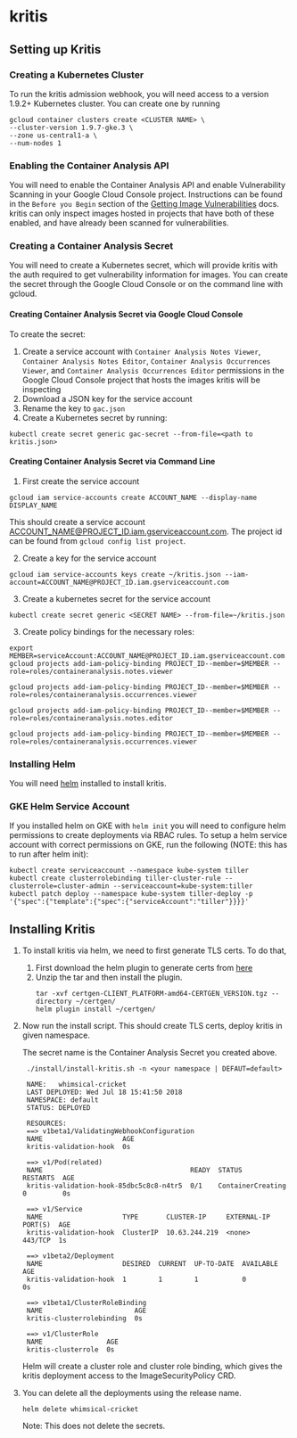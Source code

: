 # kritis

## Setting up Kritis

### Creating a Kubernetes Cluster

To run the kritis admission webhook, you will need access to a version 1.9.2+ Kubernetes cluster.
You can create one by running
```
gcloud container clusters create <CLUSTER NAME> \
--cluster-version 1.9.7-gke.3 \
--zone us-central1-a \
--num-nodes 1
```

### Enabling the Container Analysis API

You will need to enable the Container Analysis API and enable Vulnerability Scanning in your Google Cloud Console project.
Instructions can be found in the `Before you Begin` section of the [Getting Image Vulnerabilities](https://cloud.google.com/container-registry/docs/get-image-vulnerabilities#before_you_begin) docs.
kritis can only inspect images hosted in projects that have both of these enabled, and have already been scanned for vulnerabilities.

### Creating a Container Analysis Secret
You will need to create a Kubernetes secret, which will provide kritis with the auth required to get vulnerability information for images. You can create the secret through the Google Cloud Console or on the command line with gcloud.

#### Creating Container Analysis Secret via Google Cloud Console
To create the secret:
1. Create a service account with `Container Analysis Notes Viewer`, `Container Analysis Notes Editor`, `Container Analysis Occurrences Viewer`, and `Container Analysis Occurrences Editor` permissions in the Google Cloud Console project that hosts the images kritis will be inspecting
2. Download a JSON key for the service account
3. Rename the key to `gac.json`
4. Create a Kubernetes secret by running:
```
kubectl create secret generic gac-secret --from-file=<path to kritis.json>
```

#### Creating Container Analysis Secret via Command Line
1. First create the service account
```
gcloud iam service-accounts create ACCOUNT_NAME --display-name DISPLAY_NAME
```
This should create a service account ACCOUNT_NAME@PROJECT_ID.iam.gserviceaccount.com.
The project id can be found from `gcloud config list project`.

2. Create a key for the service account
```
gcloud iam service-accounts keys create ~/kritis.json --iam-account=ACCOUNT_NAME@PROJECT_ID.iam.gserviceaccount.com
```

3. Create a kubernetes secret for the service account
```
kubectl create secret generic <SECRET NAME> --from-file=~/kritis.json
```

3. Create policy bindings for the necessary roles:

```
export MEMBER=serviceAccount:ACCOUNT_NAME@PROJECT_ID.iam.gserviceaccount.com
gcloud projects add-iam-policy-binding PROJECT_ID--member=$MEMBER --role=roles/containeranalysis.notes.viewer

gcloud projects add-iam-policy-binding PROJECT_ID--member=$MEMBER --role=roles/containeranalysis.occurrences.viewer

gcloud projects add-iam-policy-binding PROJECT_ID--member=$MEMBER --role=roles/containeranalysis.notes.editor

gcloud projects add-iam-policy-binding PROJECT_ID--member=$MEMBER --role=roles/containeranalysis.occurrences.viewer
```

### Installing Helm
You will need [helm](https://docs.helm.sh/using_helm/) installed to install kritis.

### GKE Helm Service Account
If you installed helm on GKE with `helm init` you will need to configure helm permissions to create deployments via RBAC rules. To setup a helm service account with correct permissions on GKE, run the following (NOTE: this has to run after helm init):
```
kubectl create serviceaccount --namespace kube-system tiller
kubectl create clusterrolebinding tiller-cluster-rule --clusterrole=cluster-admin --serviceaccount=kube-system:tiller
kubectl patch deploy --namespace kube-system tiller-deploy -p '{"spec":{"template":{"spec":{"serviceAccount":"tiller"}}}}'
```

## Installing Kritis
1. To install kritis via helm, we need to first generate TLS certs.
   To do that,
   1. First download the helm plugin to generate certs from [here](https://github.com/SUSE/helm-certgen/releases)
   2. Unzip the tar and then install the plugin.
      ```
      tar -xvf certgen-CLIENT_PLATFORM-amd64-CERTGEN_VERSION.tgz --directory ~/certgen/
      helm plugin install ~/certgen/
      ```
2. Now run the install script.
   This should create TLS certs, deploy kritis in given namespace.

   The secret name is the Container Analysis Secret you created above.

   ```
    ./install/install-kritis.sh -n <your namespace | DEFAUT=default>

    NAME:   whimsical-cricket
    LAST DEPLOYED: Wed Jul 18 15:41:50 2018
    NAMESPACE: default
    STATUS: DEPLOYED

    RESOURCES:
    ==> v1beta1/ValidatingWebhookConfiguration
    NAME                    AGE
    kritis-validation-hook  0s

    ==> v1/Pod(related)
    NAME                                     READY  STATUS             RESTARTS  AGE
    kritis-validation-hook-85dbc5c8c8-n4tr5  0/1    ContainerCreating  0         0s

    ==> v1/Service
    NAME                    TYPE       CLUSTER-IP     EXTERNAL-IP  PORT(S)  AGE
    kritis-validation-hook  ClusterIP  10.63.244.219  <none>       443/TCP  1s

    ==> v1beta2/Deployment
    NAME                    DESIRED  CURRENT  UP-TO-DATE  AVAILABLE  AGE
    kritis-validation-hook  1        1        1           0          0s

    ==> v1beta1/ClusterRoleBinding
    NAME                       AGE
    kritis-clusterrolebinding  0s

    ==> v1/ClusterRole
    NAME                AGE
    kritis-clusterrole  0s
    ```
    Helm will create a cluster role and cluster role binding, which gives the kritis deployment access to the ImageSecurityPolicy CRD.
3. You can delete all the deployments using the release name.
   ```
   helm delete whimsical-cricket
   ```
   Note: This does not delete the secrets.
